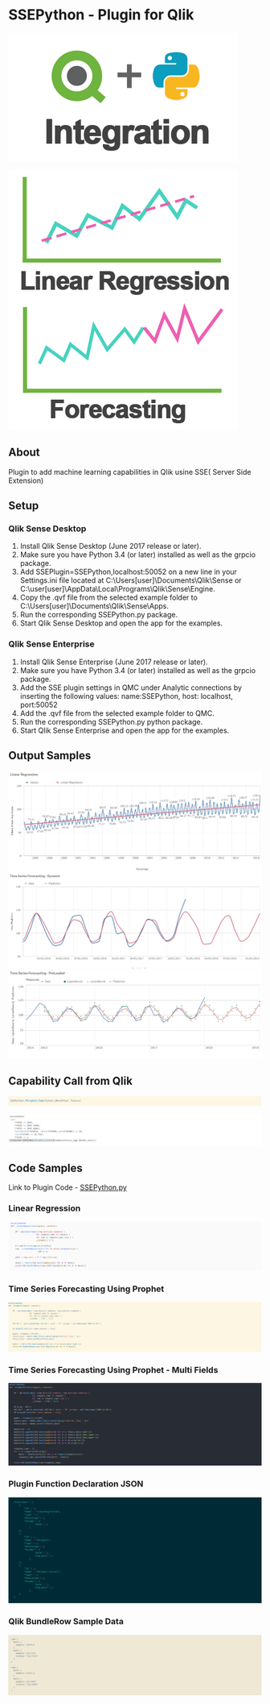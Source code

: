 # SSEPython - Plugin for Qlik

![Forecasing](docs/img/App%20Icon.png)

![Linear Regresssion](docs/img/Sheet_LinearRegression.png)
![Forecasing](docs/img/Sheet_Forecasting.png)

## About
Plugin to add machine learning capabilities in Qlik usine SSE( Server Side Extension)

## Setup

### Qlik Sense Desktop

1) Install Qlik Sense Desktop (June 2017 release or later).
2) Make sure you have Python 3.4 (or later) installed as well as the grpcio package.
3) Add SSEPlugin=SSEPython,localhost:50052 on a new line in your Settings.ini file located at C:\Users\[user]\Documents\Qlik\Sense or C:\user\[user]\AppData\Local\Programs\Qlik\Sense\Engine.
4) Copy the .qvf file from the selected example folder to C:\Users\[user]\Documents\Qlik\Sense\Apps.
5) Run the corresponding SSEPython.py package.
6) Start Qlik Sense Desktop and open the app for the examples.


### Qlik Sense Enterprise

1) Install Qlik Sense Enterprise (June 2017 release or later).
2) Make sure you have Python 3.4 (or later) installed as well as the grpcio package.
3) Add the SSE plugin settings in QMC under Analytic connections by inserting the following values: name:SSEPython, host: localhost, port:50052
4) Add the .qvf file from the selected example folder to QMC.
5) Run the corresponding SSEPython.py python package.
6) Start Qlik Sense Enterprise and open the app for the examples.



## Output Samples

![Linear Regression](docs/img/Conclusion_Linear_Regression_compact.PNG)
![Time Series Forecasting](docs/img/Conclusion_Time_Series_Dynamic_compact.PNG)
![Time Series Forecasing with Bounds](docs/img/Conclusion_Time_Series_with_Bounds_Compact.PNG)

## Capability Call from Qlik
![](/docs/img/Measure_Plugin_call_code.PNG)

![](/docs/img/Extract_Plugin_call_code.PNG)

## Code Samples

Link to Plugin Code - [SSEPython.py](main/SSEPython.py)

### Linear Regression
![Linear Regresssion Code](/docs/img/Main_Code_LinearRegression.PNG)

### Time Series Forecasting Using Prophet
![Forecasting](/docs/img/Main_Code_Prophet.PNG)

### Time Series Forecasting Using Prophet - Multi Fields
![Forecasting](/docs/img/Main_Code_Prophet_Extract.PNG)

### Plugin Function Declaration JSON
![](/docs/img/Main_Functions_Def_JSON.PNG)

### Qlik BundleRow Sample Data
![](/docs/img/Main_Qlik_BundleRow_Sample_Data.PNG)


